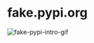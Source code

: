 # fake.pypi.org

![fake-pypi-intro-gif](https://github.com/yhobby/flask/blob/master/fake-pypi-intro.gif)
